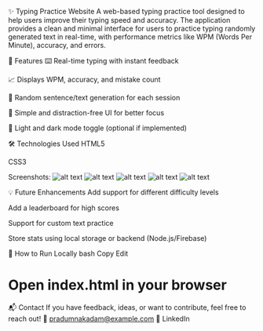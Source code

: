 ✨ Typing Practice Website
A web-based typing practice tool designed to help users improve their typing speed and accuracy. The application provides a clean and minimal interface for users to practice typing randomly generated text in real-time, with performance metrics like WPM (Words Per Minute), accuracy, and errors.

🚀 Features
⌨️ Real-time typing with instant feedback

📈 Displays WPM, accuracy, and mistake count

🔄 Random sentence/text generation for each session

🎯 Simple and distraction-free UI for better focus

🌙 Light and dark mode toggle (optional if implemented)

🛠️ Technologies Used
HTML5

CSS3

Screenshots:
![alt text]([link](https://github.com/pradumnakadam07/Keystroke.com-Typing-Website-/blob/5d719baf775aa90430c257aa1a7903d0d1ff9e49/Screenshot%202024-05-29%20211809.png))
![alt text]([link](https://github.com/pradumnakadam07/Keystroke.com-Typing-Website-/blob/5d719baf775aa90430c257aa1a7903d0d1ff9e49/Screenshot%202024-05-29%20211751.png))
![alt text]([link](https://github.com/pradumnakadam07/Keystroke.com-Typing-Website-/blob/5d719baf775aa90430c257aa1a7903d0d1ff9e49/Screenshot%202024-05-29%20211731.png))
![alt text]([link](https://github.com/pradumnakadam07/Keystroke.com-Typing-Website-/blob/5d719baf775aa90430c257aa1a7903d0d1ff9e49/Screenshot%202024-05-29%20211707.png))
![alt text]([link](https://github.com/pradumnakadam07/Keystroke.com-Typing-Website-/blob/5d719baf775aa90430c257aa1a7903d0d1ff9e49/Screenshot%202024-05-29%20211640.png))


💡 Future Enhancements
Add support for different difficulty levels

Add a leaderboard for high scores

Support for custom text practice

Store stats using local storage or backend (Node.js/Firebase)

📂 How to Run Locally
bash
Copy
Edit


# Open index.html in your browser
📬 Contact
If you have feedback, ideas, or want to contribute, feel free to reach out!
📧 pradumnakadam@example.com
🔗 LinkedIn
